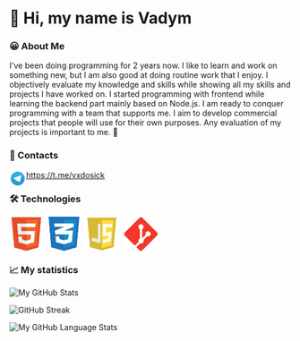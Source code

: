 # 👋 Hi, my name is Vadym

### 😀 About Me

I've been doing programming for 2 years
now. I like to learn and work on something
new, but I am also good at doing routine
work that I enjoy. I objectively evaluate my
knowledge and skills while showing all my
skills and projects I have worked on. I
started programming with frontend while
learning the backend part mainly based
on Node.js. I am ready to conquer
programming with a team that supports
me. I aim to develop commercial projects that people will use for their own purposes. Any evaluation of my projects is important to me. 💖

### 📩 Contacts

<div style=" gap: 10px;">
<img style="display: inline-block; float: left;" src="./assets/telegram.png" width="30" height="30" alt="html">
<a style="display: inline-block;" href="https://t.me/vxdosick">https://t.me/vxdosick</a>   
</div>

### 🛠️ Technologies

<div style="display: flex; align-items: center; gap: 10px;">
<img src="./assets/html.png" width="60" height="60" alt="html">
<img src="./assets/css.png" width="55" height="61" alt="css">
<img src="./assets/js.png" width="60" height="60" alt="js">
<img src="./assets/git.png" width="60" height="60" alt="git"></div>

### 📈 My statistics

![My GitHub Stats](https://github-readme-stats.vercel.app/api/?username=vxdosick&count_private=true&theme=tokyonight&showicons=true)

![GitHub Streak](https://streak-stats.demolab.com?user=vxdosick&theme=tokyonight&hide_border=true&mode=weekly)

![My GitHub Language Stats](https://github-readme-stats.vercel.app/api/top-langs/?username=vxdosick&langs_count=5&theme=tokyonight)

